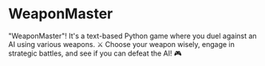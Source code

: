 # WeaponMaster
"WeaponMaster"! It's a text-based Python game where you duel against an AI using various weapons. ⚔️ Choose your weapon wisely, engage in strategic battles, and see if you can defeat the AI! 🎮
